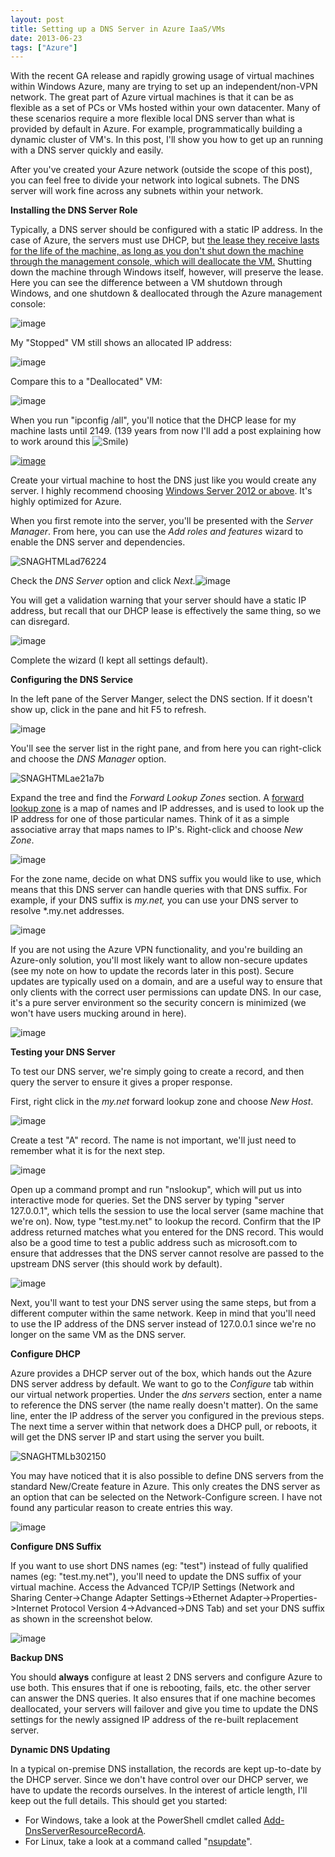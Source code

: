 ```yaml
---
layout: post
title: Setting up a DNS Server in Azure IaaS/VMs
date: 2013-06-23
tags: ["Azure"]
---
```


With the recent GA release and rapidly growing usage of virtual machines within Windows Azure, many are trying to set up an independent/non-VPN network. The great part of Azure virtual machines is that it can be as flexible as a set of PCs or VMs hosted within your own datacenter. Many of these scenarios require a more flexible local DNS server than what is provided by default in Azure. For example, programmatically building a dynamic cluster of VM's. In this post, I'll show you how to get up an running with a DNS server quickly and easily.

After you've created your Azure network (outside the scope of this post), you can feel free to divide your network into logical subnets. The DNS server will work fine across any subnets within your network.

**Installing the DNS Server Role**

Typically, a DNS server should be configured with a static IP address. In the case of Azure, the servers must use DHCP, but <u>the lease they receive lasts for the life of the machine, as long as you don't shut down the machine through the management console, which will deallocate the VM.</u> Shutting down the machine through Windows itself, however, will preserve the lease. Here you can see the difference between a VM shutdown through Windows, and one shutdown &amp; deallocated through the Azure management console:

![image](image.png "image")

My "Stopped" VM still shows an allocated IP address:

![image](image1.png "image")

Compare this to a "Deallocated" VM:

![image](image2.png "image")

When you run "ipconfig /all", you'll notice that the DHCP lease for my machine lasts until 2149\. (139 years from now I'll add a post explaining how to work around this ![Smile](wlEmoticon-smile.png))

[![image](image_thumb.png "image")](http://www.ytechie.com/post-images/2013/06/image3.png)

Create your virtual machine to host the DNS just like you would create any server. I highly recommend choosing <u>Windows Server 2012 or above</u>. It's highly optimized for Azure.

When you first remote into the server, you'll be presented with the _Server Manager_. From here, you can use the _Add roles and features_ wizard to enable the DNS server and dependencies.

![SNAGHTMLad76224](SNAGHTMLad76224.png "SNAGHTMLad76224")

Check the _DNS Server_ option and click _Next_.![image](image4.png "image")

You will get a validation warning that your server should have a static IP address, but recall that our DHCP lease is effectively the same thing, so we can disregard.

![image](image5.png "image")

Complete the wizard (I kept all settings default).

**Configuring the DNS Service**

In the left pane of the Server Manger, select the DNS section. If it doesn't show up, click in the pane and hit F5 to refresh.

![image](image6.png "image")

You'll see the server list in the right pane, and from here you can right-click and choose the _DNS Manager_ option.

![SNAGHTMLae21a7b](SNAGHTMLae21a7b.png "SNAGHTMLae21a7b")

Expand the tree and find the _Forward Lookup Zones_ section. A [forward lookup zone](http://technet.microsoft.com/en-us/library/cc816891(v=ws.10).aspx) is a map of names and IP addresses, and is used to look up the IP address for one of those particular names. Think of it as a simple associative array that maps names to IP's. Right-click and choose _New Zone_.

![image](image7.png "image")

For the zone name, decide on what DNS suffix you would like to use, which means that this DNS server can handle queries with that DNS suffix. For example, if your DNS suffix is _my.net,_ you can use your DNS server to resolve *.my.net addresses.

![image](image8.png "image")

If you are not using the Azure VPN functionality, and you're building an Azure-only solution, you'll most likely want to allow non-secure updates (see my note on how to update the records later in this post). Secure updates are typically used on a domain, and are a useful way to ensure that only clients with the correct user permissions can update DNS. In our case, it's a pure server environment so the security concern is minimized (we won't have users mucking around in here).

![image](image9.png "image")

**Testing your DNS Server**

To test our DNS server, we're simply going to create a record, and then query the server to ensure it gives a proper response.

First, right click in the _my.net_ forward lookup zone and choose _New Host_.

![image](image10.png "image")

Create a test "A" record. The name is not important, we'll just need to remember what it is for the next step.

![image](image11.png "image")

Open up a command prompt and run "nslookup", which will put us into interactive mode for queries. Set the DNS server by typing "server 127.0.0.1", which tells the session to use the local server (same machine that we're on). Now, type "test.my.net" to lookup the record. Confirm that the IP address returned matches what you entered for the DNS record. This would also be a good time to test a public address such as microsoft.com to ensure that addresses that the DNS server cannot resolve are passed to the upstream DNS server (this should work by default).

![image](image12.png "image")

Next, you'll want to test your DNS server using the same steps, but from a different computer within the same network. Keep in mind that you'll need to use the IP address of the DNS server instead of 127.0.0.1 since we're no longer on the same VM as the DNS server.

**Configure DHCP**

Azure provides a DHCP server out of the box, which hands out the Azure DNS server address by default. We want to go to the _Configure_ tab within our virtual network properties. Under the _dns servers_ section, enter a name to reference the DNS server (the name really doesn't matter). On the same line, enter the IP address of the server you configured in the previous steps. The next time a server within that network does a DHCP pull, or reboots, it will get the DNS server IP and start using the server you built.

![SNAGHTMLb302150](SNAGHTMLb302150.png "SNAGHTMLb302150")

You may have noticed that it is also possible to define DNS servers from the standard New/Create feature in Azure. This only creates the DNS server as an option that can be selected on the Network-Configure screen. I have not found any particular reason to create entries this way.

![image](image13.png "image")

**Configure DNS Suffix**

If you want to use short DNS names (eg: "test") instead of fully qualified names (eg: "test.my.net"), you'll need to update the DNS suffix of your virtual machine. Access the Advanced TCP/IP Settings (Network and Sharing Center-&gt;Change Adapter Settings-&gt;Ethernet Adapter-&gt;Properties-&gt;Internet Protocol Version 4-&gt;Advanced-&gt;DNS Tab) and set your DNS suffix as shown in the screenshot below.

![image](image14.png "image")

**Backup DNS**

You should **always** configure at least 2 DNS servers and configure Azure to use both. This ensures that if one is rebooting, fails, etc. the other server can answer the DNS queries. It also ensures that if one machine becomes deallocated, your servers will failover and give you time to update the DNS settings for the newly assigned IP address of the re-built replacement server.

**Dynamic DNS Updating**

In a typical on-premise DNS installation, the records are kept up-to-date by the DHCP server. Since we don't have control over our DHCP server, we have to update the records ourselves. In the interest of article length, I'll keep out the full details. This should get you started:

*   For Windows, take a look at the PowerShell cmdlet called [Add-DnsServerResourceRecordA](http://technet.microsoft.com/en-us/library/jj649847.aspx).
*   For Linux, take a look at a command called "[nsupdate](http://linux.die.net/man/8/nsupdate)".